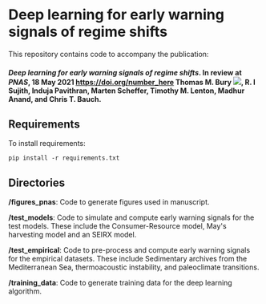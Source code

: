 # Deep learning for early warning signals of regime shifts
This repository contains code to accompany the publication:
#### *Deep learning for early warning signals of regime shifts*. In review at *PNAS*, 18 May 2021 <https://doi.org/number_here> Thomas M. Bury [![](https://orcid.org/sites/default/files/images/orcid_16x16.png)](https://orcid.org/0000-0003-1595-9444), R. I Sujith, Induja Pavithran, Marten Scheffer, Timothy M. Lenton, Madhur Anand, and Chris T. Bauch. 


## Requirements

To install requirements:

```setup
pip install -r requirements.txt
```

## Directories

**/figures_pnas**: Code to generate figures used in manuscript.

**/test_models**: Code to simulate and compute early warning signals for the test models. These include the Consumer-Resource model, May's harvesting model and an SEIRX model.

**/test_empirical**: Code to pre-process and compute early warning signals for the empirical datasets. These include Sedimentary archives from the Mediterranean Sea, thermoacoustic instability, and paleoclimate transitions.

**/training_data**: Code to generate training data for the deep learning algorithm.



